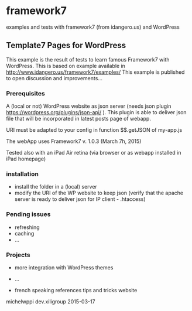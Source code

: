 # framework7
examples and tests with framework7 (from idangero.us) and WordPress

## Template7 Pages for WordPress

This example is the result of tests to learn famous Framework7 with WordPress.
This is based on example available in http://www.idangero.us/framework7/examples/
This example is published to open discussion and improvements...

### Prerequisites

A (local or not) WordPress website as json server (needs json plugin https://wordpress.org/plugins/json-api/ ).
This plugin is able to deliver json file that will be incorporated in latest posts page of webapp.

URI must be adapted to your config in function  $$.getJSON of my-app.js

The webApp uses Framework7 v. 1.0.3 (March 7h, 2015)

Tested also with an iPad Air retina (via browser or as webapp installed in iPad homepage)

### installation

- install the folder in a (local) server
- modify the URI of the WP website to keep json (verify that the apache server is ready to deliver json for IP client - .htaccess)

### Pending issues

- refreshing
- caching
- ...

### Projects

- more integration with WordPress themes
- ...

- french speaking references tips and tricks website

michelwppi dev.xiligroup 2015-03-17